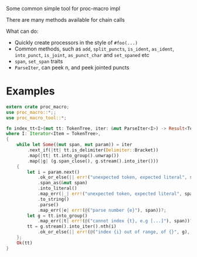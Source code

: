 Some common simple tool for proc-macro impl

There are many methods available for chain calls

What can do:

- Quickly create processors in the style of `#foo(...)`
- Common methods,
  such as `add`, `split_puncts`, `is_ident`, `as_ident`, `into_punct`, `is_joint`,
  `as_punct_char` and `set_spaned` etc
- `span`, `set_span` traits
- `ParseIter`, can peek n, and peek jointed puncts

# Examples
```rust
extern crate proc_macro;
use proc_macro::*;;
use proc_macro_tool::*;

fn index_tt<I>(mut tt: TokenTree, iter: &mut ParseIter<I>) -> Result<TokenTree, TokenStream>
where I: Iterator<Item = TokenTree>,
{
    while let Some((mut span, mut param)) = iter
        .next_if(|tt| tt.is_delimiter(Delimiter::Bracket))
        .map(|tt| tt.into_group().unwrap())
        .map(|g| (g.span_close(), g.stream().into_iter()))
    {
        let i = param.next()
            .ok_or_else(|| err!("unexpected token, expected literal", span))?
            .span_as(&mut span)
            .into_literal()
            .map_err(|_| err!("unexpected token, expected literal", span))?
            .to_string()
            .parse()
            .map_err(|e| err!(@("parse number {e}"), span))?;
        let g = tt.into_group()
            .map_err(|t| err!(@("cannot index {t}, e.g [...]"), span))?;
        tt = g.stream().into_iter().nth(i)
            .ok_or_else(|| err!(@("index {i} out of range, of {}", g), span))?
    };
    Ok(tt)
}
```
